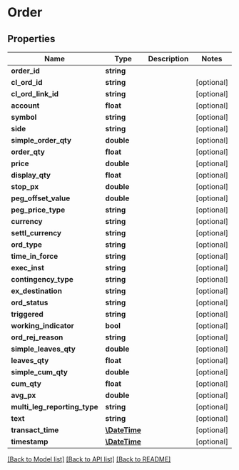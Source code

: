 # Order

## Properties
Name | Type | Description | Notes
------------ | ------------- | ------------- | -------------
**order_id** | **string** |  | 
**cl_ord_id** | **string** |  | [optional] 
**cl_ord_link_id** | **string** |  | [optional] 
**account** | **float** |  | [optional] 
**symbol** | **string** |  | [optional] 
**side** | **string** |  | [optional] 
**simple_order_qty** | **double** |  | [optional] 
**order_qty** | **float** |  | [optional] 
**price** | **double** |  | [optional] 
**display_qty** | **float** |  | [optional] 
**stop_px** | **double** |  | [optional] 
**peg_offset_value** | **double** |  | [optional] 
**peg_price_type** | **string** |  | [optional] 
**currency** | **string** |  | [optional] 
**settl_currency** | **string** |  | [optional] 
**ord_type** | **string** |  | [optional] 
**time_in_force** | **string** |  | [optional] 
**exec_inst** | **string** |  | [optional] 
**contingency_type** | **string** |  | [optional] 
**ex_destination** | **string** |  | [optional] 
**ord_status** | **string** |  | [optional] 
**triggered** | **string** |  | [optional] 
**working_indicator** | **bool** |  | [optional] 
**ord_rej_reason** | **string** |  | [optional] 
**simple_leaves_qty** | **double** |  | [optional] 
**leaves_qty** | **float** |  | [optional] 
**simple_cum_qty** | **double** |  | [optional] 
**cum_qty** | **float** |  | [optional] 
**avg_px** | **double** |  | [optional] 
**multi_leg_reporting_type** | **string** |  | [optional] 
**text** | **string** |  | [optional] 
**transact_time** | [**\DateTime**](\DateTime.md) |  | [optional] 
**timestamp** | [**\DateTime**](\DateTime.md) |  | [optional] 

[[Back to Model list]](../README.md#documentation-for-models) [[Back to API list]](../README.md#documentation-for-api-endpoints) [[Back to README]](../README.md)


